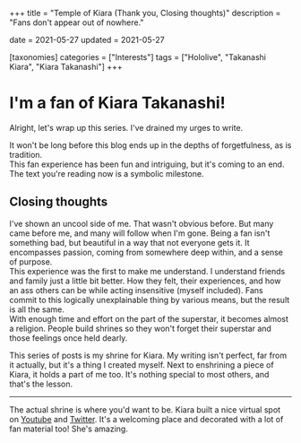 +++
title = "Temple of Kiara (Thank you, Closing thoughts)"
description = "Fans don't appear out of nowhere."

date = 2021-05-27
updated = 2021-05-27

[taxonomies]
categories = ["Interests"]
tags = ["Hololive", "Takanashi Kiara", "Kiara Takanashi"]
+++

# I'm a fan of Kiara Takanashi!

Alright, let's wrap up this series. I've drained my urges to write. <!-- more -->

It won't be long before this blog ends up in the depths of forgetfulness, as is tradition.  
This fan experience has been fun and intriguing, but it's coming to an end. The text you're reading now is a symbolic milestone.

## Closing thoughts

I've shown an uncool side of me. That wasn't obvious before. But many came before me, and many will follow when I'm gone. Being a fan isn't something bad, but beautiful in a way that not everyone gets it. It encompasses passion, coming from somewhere deep within, and a sense of purpose.  
This experience was the first to make me understand. I understand friends and family just a little bit better. How they felt, their experiences, and how an ass others can be while acting insensitive (myself included). Fans commit to this logically unexplainable thing by various means, but the result is all the same.  
With enough time and effort on the part of the superstar, it becomes almost a religion. People build shrines so they won't forget their superstar and those feelings once held dearly.

This series of posts is my shrine for Kiara. My writing isn't perfect, far from it actually, but it's a thing I created myself. Next to enshrining a piece of Kiara, it holds a part of me too. It's nothing special to most others, and that's the lesson.

---

The actual shrine is where you'd want to be. Kiara built a nice virtual spot on [Youtube](https://www.youtube.com/channel/UCHsx4Hqa-1ORjQTh9TYDhww) and [Twitter](https://twitter.com/takanashikiara). It's a welcoming place and decorated with a lot of fan material too! She's amazing.